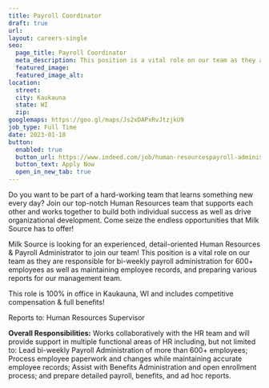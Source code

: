 ```yaml
---
title: Payroll Coordinator
draft: true
url: 
layout: careers-single
seo:
  page_title: Payroll Coordinator
  meta_description: This position is a vital role on our team as they are responsible for bi-weekly payroll administration for 600+ employees as well as maintaining employee records and preparing various reports for our management team. This role is 100% in office in Kaukauna, WI and includes competitive compensation & full benefits!
  featured_image: 
  featured_image_alt:
location:
  street: 
  city: Kaukauna
  state: WI
  zip:
googlemaps: https://goo.gl/maps/Js2xDAPxRvJtzjkU9
job_type: Full Time
date: 2023-01-18
button:
  enabled: true
  button_url: https://www.indeed.com/job/human-resourcespayroll-administrator-87b5f01a54fbfd5d
  button_text: Apply Now
  open_in_new_tab: true
---
```


Do you want to be part of a hard-working team that learns something new every day? Join our top-notch Human Resources team that supports each other and works together to build both individual success as well as drive organizational development. Come seize the endless opportunities that Milk Source has to offer!

Milk Source is looking for an experienced, detail-oriented Human Resources & Payroll Administrator to join our team! This position is a vital role on our team as they are responsible for bi-weekly payroll administration for 600+ employees as well as maintaining employee records, and preparing various reports for our management team.

This role is 100% in office in Kaukauna, WI and includes competitive compensation & full benefits!

Reports to: Human Resources Supervisor

**Overall Responsibilities:** Works collaboratively with the HR team and will provide support in multiple functional areas of HR including, but not limited to: Lead bi-weekly Payroll Administration of more than 600+ employees; Process employee paperwork and changes while maintaining accurate employee records; Assist with Benefits Administration and open enrollment process; and prepare detailed payroll, benefits, and ad hoc reports.